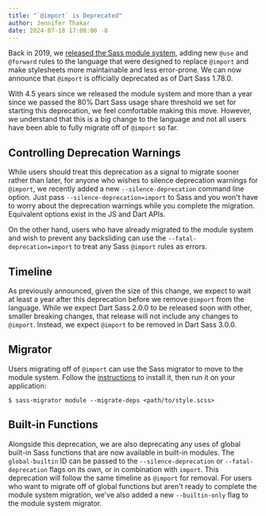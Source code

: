 ```yaml
---
title: "`@import` is Deprecated"
author: Jennifer Thakar
date: 2024-07-18 17:00:00 -8
---
```


Back in 2019, we [released the Sass module system], adding new `@use` and
`@forward` rules to the language that were designed to replace `@import` and
make stylesheets more maintainable and less error-prone. We can now announce
that `@import` is officially deprecated as of Dart Sass 1.78.0.

[released the Sass module system]: /blog/the-module-system-is-launched

With 4.5 years since we released the module system and more than a year since
we passed the 80% Dart Sass usage share threshold we set for starting this
deprecation, we feel comfortable making this move. However, we understand that
this is a big change to the language and not all users have been able to fully
migrate off of `@import` so far.

## Controlling Deprecation Warnings

While users should treat this deprecation as a signal to migrate sooner rather
than later, for anyone who wishes to silence deprecation warnings for
`@import`, we recently added a new `--silence-deprecation` command line option.
Just pass `--silence-deprecation=import` to Sass and you won't have to worry
about the deprecation warnings while you complete the migration. Equivalent
options exist in the JS and Dart APIs.

On the other hand, users who have already migrated to the module system and
wish to prevent any backsliding can use the `--fatal-deprecation=import` to
treat any Sass `@import` rules as errors.

## Timeline

As previously announced, given the size of this change, we expect to wait at
least a year after this deprecation before we remove `@import` from the
language. While we expect Dart Sass 2.0.0 to be released soon with other,
smaller breaking changes, that release will not include any changes to
`@import`. Instead, we expect `@import` to be removed in Dart Sass 3.0.0.

## Migrator

Users migrating off of `@import` can use the Sass migrator to move to the module
system. Follow the [instructions] to install it, then run it
on your application:

```shellsession
$ sass-migrator module --migrate-deps <path/to/style.scss>
```

[instructions]: /documentation/cli/migrator/#installation

## Built-in Functions

Alongside this deprecation, we are also deprecating any uses of global built-in
Sass functions that are now available in built-in modules. The `global-builtin`
ID can be passed to the `--silence-deprecation` or `--fatal-deprecation` flags
on its own, or in combination with `import`. This deprecation will follow the
same timeline as `@import` for removal. For users who want to migrate off of
global functions but aren't ready to complete the module system migration,
we've also added a new `--builtin-only` flag to the module system migrator.
